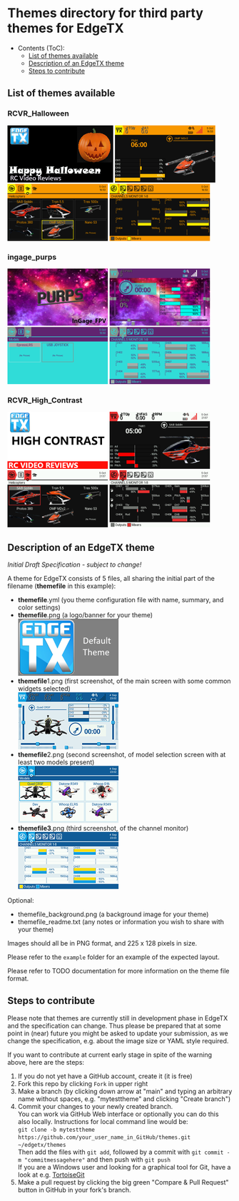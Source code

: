 # Themes directory for third party themes for EdgeTX

- Contents (ToC):
  * [List of themes available](#list-of-themes-available)
  * [Description of an EdgeTX theme](#description-of-an-edgetx-theme)
  * [Steps to contribute](#steps-to-contribute)

## List of themes available

### RCVR_Halloween
<img src="https://raw.githubusercontent.com/EdgeTX/themes/main/RCVR_Halloween.png"> <img src="https://raw.githubusercontent.com/EdgeTX/themes/main/RCVR_Halloween1.png"> <img src="https://raw.githubusercontent.com/EdgeTX/themes/main/RCVR_Halloween2.png"> <img src="https://raw.githubusercontent.com/EdgeTX/themes/main/RCVR_Halloween3.png">

### ingage_purps
<img src="https://raw.githubusercontent.com/EdgeTX/themes/main/ingage_purps.png"> <img src="https://raw.githubusercontent.com/EdgeTX/themes/main/ingage_purps1.png"> <img src="https://raw.githubusercontent.com/EdgeTX/themes/main/ingage_purps2.png"> <img src="https://raw.githubusercontent.com/EdgeTX/themes/main/ingage_purps3.png">

### RCVR_High_Contrast
<img src="https://raw.githubusercontent.com/EdgeTX/themes/main/RCVR_High_Contrast.png"> <img src="https://raw.githubusercontent.com/EdgeTX/themes/main/RCVR_High_Contrast1.png"> <img src="https://raw.githubusercontent.com/EdgeTX/themes/main/RCVR_High_Contrast2.png"> <img src="https://raw.githubusercontent.com/EdgeTX/themes/main/RCVR_High_Contrast3.png"> 

## Description of an EdgeTX theme

*Initial Draft Specification - subject to change!*

A theme for EdgeTX consists of 5 files, all sharing the initial part of the filename (**themefile** in this example):
  - **themefile**.yml (you theme configuration file with name, summary, and color settings)
  - **themefile**.png (a logo/banner for your theme)</br>
    ![Example Logo](example/ETX.png)
  - **themefile**1.png (first screenshot, of the main screen with some common widgets selected)</br>
    ![Example Screenshot 1](example/ETX1.png)
  - **themefile**2.png (second screenshot, of model selection screen with at least two models present)</br>
    ![Example Screenshot 2](example/ETX2.png)
  - **themefile3**.png (third screenshot, of the channel monitor)</br>
    ![Example Screenshot 3](example/ETX3.png)

Optional:
  - themefile_background.png (a background image for your theme)
  - themefile_readme.txt (any notes or information you wish to share with your theme)

Images should all be in PNG format, and 225 x 128 pixels in size.

Please refer to the `example` folder for an example of the expected layout.

Please refer to TODO documentation for more information on the theme file format.

## Steps to contribute

Please note that themes are currently still in development phase in EdgeTX and the specification can change. Thus please be prepared that at some point in (near) future you might be asked to update your submission, as we change the specification, e.g. about the image size or YAML style required.

If you want to contribute at current early stage in spite of the warning above, here are the steps:
<ol>
  <li>If you do not yet have a GitHub account, create it (it is free)</li>
  <li>Fork this repo by clicking <code>Fork</code> in upper right</li>
  <li>Make a branch (by clicking down arrow at "main" and typing an arbitrary name without spaces, e.g. "mytesttheme" and clicking "Create branch")</li>
  <li>Commit your changes to your newly created branch.
    <br>You can work via GitHub Web interface or optionally you can do this also locally. Instructions for local command line would be:
    <br><code>git clone -b mytesttheme https://github.com/your_user_name_in_GitHub/themes.git ~/edgetx/themes</code>
    <br>Then add the files with <code>git add</code>, followed by a commit with <code>git commit -m "commitmessagehere"</code> and then push with <code>git push</code>
  <br>If you are a Windows user and looking for a graphical tool for Git, have a look at e.g. <a href="https://tortoisegit.org/">TortoiseGit</a></li>
  <li>Make a pull request by clicking the big green "Compare & Pull Request" button in GitHub in your fork's branch.</li>
</ol>
